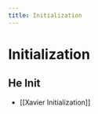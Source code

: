 ```yaml
---
title: Initialization
---
```


# Initialization

## He Init
- [[Xavier Initialization]]




























































